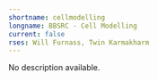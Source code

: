 ```yaml
---
shortname: cellmodelling
longname: BBSRC - Cell Modelling
current: false
rses: Will Furnass, Twin Karmakharm
---
```


No description available.